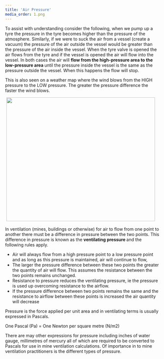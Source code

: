 ```yaml
---
title: 'Air Pressure'
media_order: 1.png
---
```


<p>To assist with understanding consider the following, when we pump up a tyre the pressure in the tyre becomes higher than the pressure of the atmosphere. Similarly, if we were to suck the air from a vessel (create a vacuum) the pressure of the air outside the vessel would be greater than the pressure of the air inside the vessel. When the tyre valve is opened the air flows from the tyre and if the vessel is opened the air will flow into the vessel. In both cases the air will <strong>flow from the high-pressure area to the low-pressure area </strong>until the pressure inside the vessel is the same as the pressure outside the vessel. When this happens the flow will stop.</p>
<p>This is also seen on a weather map where the wind blows from the HIGH pressure to the LOW pressure. The greater the pressure difference the faster the wind blows.</p>
<p>&nbsp;<img src="air-pressure/1.png" alt="" width="484" height="401" /></p>
<p>In ventilation (mines, buildings or otherwise) for air to flow from one point to another there must be a difference in pressure between the two points. This difference in pressure is known as the <strong>ventilating pressure </strong>and the following rules apply.</p>
<ul>
<li>Air will always flow from a high pressure point to a low pressure point and as long as this pressure is maintained, air will continue to flow,</li>
<li>The larger the pressure difference between these two points the greater the quantity of air will flow. This assumes the resistance between the two points remains unchanged.</li>
<li>Resistance to pressure reduces the ventilating pressure, ie the pressure is used up overcoming resistance to the airflow.</li>
<li>If the pressure difference between two points remains the same and the resistance to airflow between these points is increased the air quantity will decrease</li>
</ul>
<p>Pressure is the force applied per unit area and in ventilating terms is usually expressed in Pascals.</p>
<p>One Pascal (Pa) = One Newton per square metre (N/m2)</p>
<p>There are may other expressions for pressure including inches of water gauge, millimetres of mercury all of which are required to be converted to Pascals for use in mine ventilation calculations. Of importance in to mine ventilation practitioners is the different types of pressure.</p>